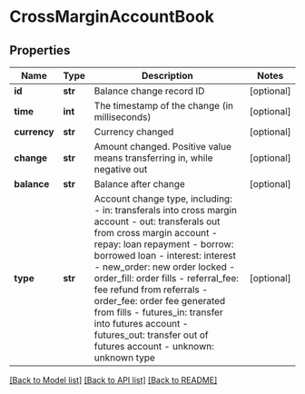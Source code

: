 # CrossMarginAccountBook

## Properties
Name | Type | Description | Notes
------------ | ------------- | ------------- | -------------
**id** | **str** | Balance change record ID | [optional] 
**time** | **int** | The timestamp of the change (in milliseconds) | [optional] 
**currency** | **str** | Currency changed | [optional] 
**change** | **str** | Amount changed. Positive value means transferring in, while negative out | [optional] 
**balance** | **str** | Balance after change | [optional] 
**type** | **str** | Account change type, including:  - in: transferals into cross margin account - out: transferals out from cross margin account - repay: loan repayment - borrow: borrowed loan - interest: interest - new_order: new order locked - order_fill: order fills - referral_fee: fee refund from referrals - order_fee: order fee generated from fills - futures_in: transfer into futures account - futures_out: transfer out of futures account - unknown: unknown type | [optional] 

[[Back to Model list]](../README.md#documentation-for-models) [[Back to API list]](../README.md#documentation-for-api-endpoints) [[Back to README]](../README.md)


